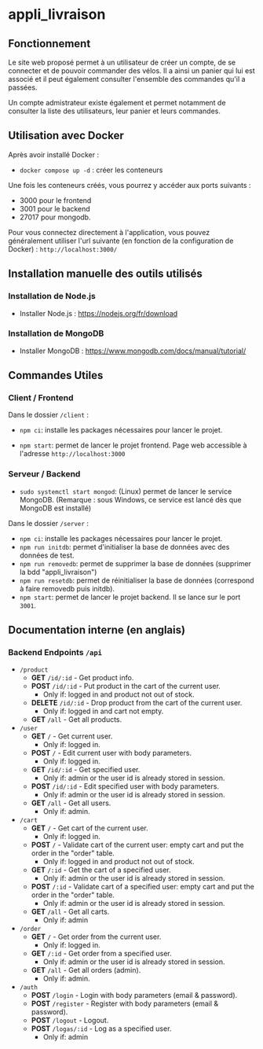 # appli_livraison

## Fonctionnement

Le site web proposé permet à un utilisateur de créer un compte, de se connecter et de pouvoir commander des vélos. Il a ainsi un panier qui lui est associé et il peut également consulter l'ensemble des commandes qu'il a passées.

Un compte admistrateur existe également et permet notamment de consulter la liste des utilisateurs, leur panier et leurs commandes.

## Utilisation avec Docker
Après avoir installé Docker :
- `docker compose up -d` : créer les conteneurs

Une fois les conteneurs créés, vous pourrez y accéder aux ports suivants :
- 3000 pour le frontend
- 3001 pour le backend
- 27017 pour mongodb.

Pour vous connectez directement à l'application, vous pouvez généralement utiliser l'url suivante (en fonction de la configuration de Docker) : `http://localhost:3000/`

## Installation manuelle des outils utilisés

### Installation de Node.js

-   Installer Node.js : https://nodejs.org/fr/download

### Installation de MongoDB

-   Installer MongoDB : https://www.mongodb.com/docs/manual/tutorial/

## Commandes Utiles

### Client / Frontend

Dans le dossier `/client` :

-   `npm ci`: installe les packages nécessaires pour lancer le projet.

-   `npm start`: permet de lancer le projet frontend. Page web accessible à l'adresse `http://localhost:3000`

### Serveur / Backend

-   `sudo systemctl start mongod`: (Linux) permet de lancer le service MongoDB. (Remarque : sous Windows, ce service est lancé dès que MongoDB est installé)

Dans le dossier `/server` :

-   `npm ci`: installe les packages nécessaires pour lancer le projet.
-   `npm run initdb`: permet d'initialiser la base de données avec des données de test.
-   `npm run removedb`: permet de supprimer la base de données (supprimer la bdd "appli_livraison")
-   `npm run resetdb`: permet de réinitialiser la base de données (correspond à faire removedb puis initdb).
-   `npm start`: permet de lancer le projet backend. Il se lance sur le port `3001`.

## Documentation interne (en anglais)

### Backend Endpoints `/api`

-   `/product`
    -   **GET** `/id/:id` - Get product info.
    -   **POST** `/id/:id` - Put product in the cart of the current user.
        -   Only if: logged in and product not out of stock.
    -   **DELETE** `/id/:id` - Drop product from the cart of the current user.
        -   Only if: logged in and cart not empty.
    -   **GET** `/all` - Get all products.
-   `/user`
    -   **GET** `/` - Get current user.
        -   Only if: logged in.
    -   **POST** `/` - Edit current user with body parameters.
        -   Only if: logged in.
    -   **GET** `/id/:id` - Get specified user.
        -   Only if: admin or the user id is already stored in session.
    -   **POST** `/id/:id` - Edit specified user with body parameters.
        -   Only if: admin or the user id is already stored in session.
    -   **GET** `/all` - Get all users.
        -   Only if: admin.
-   `/cart`
    -   **GET** `/` - Get cart of the current user.
        -   Only if: logged in.
    -   **POST** `/` - Validate cart of the current user: empty cart and put the order in the "order" table.
        -   Only if: logged in and product not out of stock.
    -   **GET** `/:id` - Get the cart of a specified user.
        -   Only if: admin or the user id is already stored in session.
    -   **POST** `/:id` - Validate cart of a specified user: empty cart and put the order in the "order" table.
        -   Only if: admin or the user id is already stored in session.
    -   **GET** `/all` - Get all carts.
        -   Only if: admin
-   `/order`
    -   **GET** `/` - Get order from the current user.
        -   Only if: logged in.
    -   **GET** `/:id` - Get order from a specified user.
        -   Only if: admin or the user id is already stored in session.
    -   **GET** `/all` - Get all orders (admin).
        -   Only if: admin.
-   `/auth`
    -   **POST** `/login` - Login with body parameters (email & password).
    -   **POST** `/register` - Register with body parameters (email & password).
    -   **POST** `/logout` - Logout.
    -   **POST** `/logas/:id` - Log as a specified user.
        -   Only if: admin
